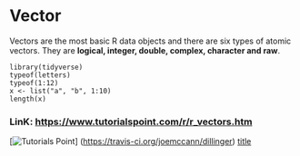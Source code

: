 # Vector
Vectors are the most basic R data objects and there are six types of atomic vectors. They are **logical, integer, double, complex, character and raw**.
```
library(tidyverse)
typeof(letters)
typeof(1:12)
x <- list("a", "b", 1:10)
length(x)
```
### LinK: https://www.tutorialspoint.com/r/r_vectors.htm
[![Tutorials Point](https://travis-ci.org/joemccann/dillinger.svg?branch=master)]
(https://travis-ci.org/joemccann/dillinger)
[title](https://www.example.com)